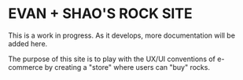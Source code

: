 # EVAN + SHAO'S ROCK SITE

This is a work in progress. As it develops, more documentation will be added here.

The purpose of this site is to play with the UX/UI conventions of e-commerce by creating a "store" where users can "buy" rocks.
